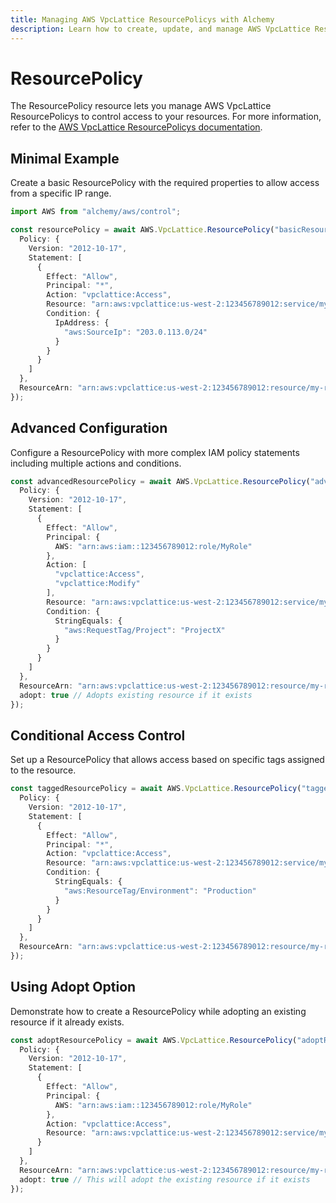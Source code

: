 ```yaml
---
title: Managing AWS VpcLattice ResourcePolicys with Alchemy
description: Learn how to create, update, and manage AWS VpcLattice ResourcePolicys using Alchemy Cloud Control.
---
```


# ResourcePolicy

The ResourcePolicy resource lets you manage AWS VpcLattice ResourcePolicys to control access to your resources. For more information, refer to the [AWS VpcLattice ResourcePolicys documentation](https://docs.aws.amazon.com/vpclattice/latest/userguide/).

## Minimal Example

Create a basic ResourcePolicy with the required properties to allow access from a specific IP range.

```ts
import AWS from "alchemy/aws/control";

const resourcePolicy = await AWS.VpcLattice.ResourcePolicy("basicResourcePolicy", {
  Policy: {
    Version: "2012-10-17",
    Statement: [
      {
        Effect: "Allow",
        Principal: "*",
        Action: "vpclattice:Access",
        Resource: "arn:aws:vpclattice:us-west-2:123456789012:service/my-service",
        Condition: {
          IpAddress: {
            "aws:SourceIp": "203.0.113.0/24"
          }
        }
      }
    ]
  },
  ResourceArn: "arn:aws:vpclattice:us-west-2:123456789012:resource/my-resource"
});
```

## Advanced Configuration

Configure a ResourcePolicy with more complex IAM policy statements including multiple actions and conditions.

```ts
const advancedResourcePolicy = await AWS.VpcLattice.ResourcePolicy("advancedResourcePolicy", {
  Policy: {
    Version: "2012-10-17",
    Statement: [
      {
        Effect: "Allow",
        Principal: {
          AWS: "arn:aws:iam::123456789012:role/MyRole"
        },
        Action: [
          "vpclattice:Access",
          "vpclattice:Modify"
        ],
        Resource: "arn:aws:vpclattice:us-west-2:123456789012:service/my-service",
        Condition: {
          StringEquals: {
            "aws:RequestTag/Project": "ProjectX"
          }
        }
      }
    ]
  },
  ResourceArn: "arn:aws:vpclattice:us-west-2:123456789012:resource/my-resource",
  adopt: true // Adopts existing resource if it exists
});
```

## Conditional Access Control

Set up a ResourcePolicy that allows access based on specific tags assigned to the resource.

```ts
const taggedResourcePolicy = await AWS.VpcLattice.ResourcePolicy("taggedResourcePolicy", {
  Policy: {
    Version: "2012-10-17",
    Statement: [
      {
        Effect: "Allow",
        Principal: "*",
        Action: "vpclattice:Access",
        Resource: "arn:aws:vpclattice:us-west-2:123456789012:service/my-service",
        Condition: {
          StringEquals: {
            "aws:ResourceTag/Environment": "Production"
          }
        }
      }
    ]
  },
  ResourceArn: "arn:aws:vpclattice:us-west-2:123456789012:resource/my-resource"
});
```

## Using Adopt Option

Demonstrate how to create a ResourcePolicy while adopting an existing resource if it already exists.

```ts
const adoptResourcePolicy = await AWS.VpcLattice.ResourcePolicy("adoptResourcePolicy", {
  Policy: {
    Version: "2012-10-17",
    Statement: [
      {
        Effect: "Allow",
        Principal: {
          AWS: "arn:aws:iam::123456789012:role/MyRole"
        },
        Action: "vpclattice:Access",
        Resource: "arn:aws:vpclattice:us-west-2:123456789012:service/my-service"
      }
    ]
  },
  ResourceArn: "arn:aws:vpclattice:us-west-2:123456789012:resource/my-resource",
  adopt: true // This will adopt the existing resource if it exists
});
```